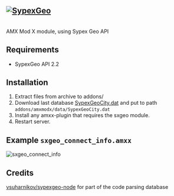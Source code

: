 ## [![SypexGeo](https://user-images.githubusercontent.com/5860435/39967335-72521fc0-56e3-11e8-8d33-174af01f7ca6.png)](https://sypexgeo.net)
<br />
AMX Mod X module, using Sypex Geo API

## Requirements
* SypexGeo API 2.2

## Installation
1. Extract files from archive to addons/
2. Download last database [SypexGeoCity.dat](https://sypexgeo.net/files/SxGeoCity_utf8.zip) and put to path `addons/amxmodx/data/SypexGeoCity.dat`
3. Install any amxx-plugin that requires the sxgeo module.
4. Restart server.

## Example `sxgeo_connect_info.amxx`
![sxgeo_connect_info](https://user-images.githubusercontent.com/5860435/39967338-778983de-56e3-11e8-9713-6a6f50922db3.png)

## Credits
[vsuharnikov/sypexgeo-node](../../../../vsuharnikov/sypexgeo-node) for part of the code parsing database
